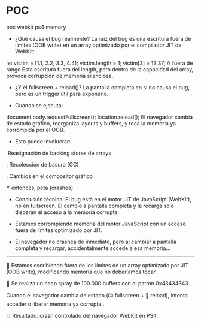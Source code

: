 # POC
poc webkit ps4 memory



- ¿Qué causa el bug realmente?
 La raíz del bug es una escritura fuera de límites (OOB write) en un array optimizado por el compilador JIT de WebKit:


let victim = [1.1, 2.2, 3.3, 4.4];
victim.length = 1;
victim[3] = 13.37; // fuera de rango
Esta escritura fuera del length, pero dentro de la capacidad del array, provoca corrupción de memoria silenciosa.

- ¿Y el fullscreen + reload()?
La pantalla completa en sí no causa el bug, pero es un trigger útil para exponerlo.

- Cuando se ejecuta:

document.body.requestFullscreen();
location.reload();
El navegador cambia de estado gráfico, reorganiza layouts y buffers, y toca la memoria ya corrompida por el OOB.

- Esto puede involucrar:

 .Reasignación de backing stores de arrays

. Recolección de basura (GC)

. Cambios en el compositor gráfico

Y entonces, peta (crashea)

 - Conclusión técnica:
El bug está en el motor JIT de JavaScript (WebKit), no en fullscreen.
El cambio a pantalla completa y la recarga solo disparan el acceso a la memoria corrupta.


- Estamos corrompiendo memoria del motor JavaScript con un acceso fuera de límites optimizado por JIT.
- El navegador no crashea de inmediato, pero al cambiar a pantalla completa y recargar, accidentalmente accede a esa memoria...




------------------------------------------------------------------------------------------------------------------------------------
🧠 Estamos escribiendo fuera de los límites de un array optimizado por JIT (OOB write), modificando memoria que no deberíamos tocar.

🔁 Se realiza un heap spray de 100.000 buffers con el patrón 0x43434343.

Cuando el navegador cambia de estado (📺 fullscreen + 🔄 reload), intenta acceder o liberar memoria ya corrupta…

💥 Resultado: crash controlado del navegador WebKit en PS4.

